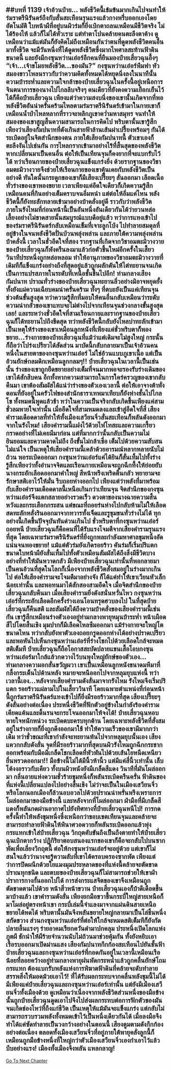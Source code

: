 ##บทที่ 1139 เจ้าอ้วนป๋าย...
พลังชีวิตนี้เข้มข้นมากเกินไปจนทำให้ร่มราตรีนิรันดร์ถึงกับสั่นสะเทือนรุนแรงแล้วกางพรึ่บออกเองโดยอัตโนมัติ ใบหน้าผีที่อยู่บนผิวร่มก็ยิ่งเบิกตาถลนเหมือนมีชีวิตจริง ไม่ได้ร้องไห้ แล้วก็ไม่ได้หัวเราะ แต่ทำตาโปนคล้ายคนตะลึงตาค้าง
ดูเหมือนว่าแม้แต่มันก็ยังคิดไม่ถึงเหมือนกันว่าตนที่ดูดพลังชีวิตคนอื่นมาทั้งชีวิต จะมีวันหนึ่งที่ได้ดูดพลังชีวิตซึ่งมากไพศาลสะท้านฟ้าดินขนาดนี้
และยังมีกงซุนหว่านเอ๋อร์อีกคนที่ยืนมองป๋ายเสี่ยวฉุนอึ้งๆ
“เจ้า...เจ้าขโมยพลังชีวิต...ของมัน?” กงซุนหว่านเอ๋อร์พึมพำ หัวสมองขาวโพลนราวกับว่าความคิดทั้งหมดได้หยุดนิ่งลงในนาทีนั้น ความบ้าระห่ำและความใจกล้าของป๋ายเสี่ยวฉุนในครั้งนี้อยู่เหนือการจินตนาการของนางไปไกลลิบจริงๆ
คนเดียวที่ยังคงความเยือกเย็นไว้ได้ก็คือป๋ายเสี่ยวฉุน เพียงแต่ว่าความสงบนิ่งของเขานั้นเกิดจากที่พอพลังชีวิตอันน่าครั่นคร้ามไหลตามร่มราตรีนิรันดร์เข้ามาในกายเขาก็เหมือนน้ำป่าไหลหลากที่ราวจะพลิกภูเขาคว่ำมหาสมุทร จนทำให้สมองของเขาสูญสิ้นความสามารถในการคิดไป
พริบตานั้นเขารู้สึกเพียงว่าเสียงกัมปนาทที่ดังเกินสายฟ้าล้านเส้นผ่าเปรี้ยงพร้อมๆ กันได้ระเบิดอยู่ในจิตสำนึกของตน ภายใต้เสียงกัมปนาทนี้ ตัวเขาเองก็ตะลึงงันไปเช่นกัน การไหลกรากเข้ามาอย่างไร้ที่สิ้นสุดของพลังชีวิต หากเปลี่ยนมาเป็นคนอื่น ต่อให้เป็นเทียนจุนก็คงยากที่จะแบกรับไว้ได้ ทว่าเรือนกายของป๋ายเสี่ยวฉุนแข็งแกร่งยิ่ง ด้วยรากฐานของวิชาอมตะมิวางวายจึงช่วยให้เรือนกายของเขาคุ้นเคยกับพลังชีวิตเป็นอย่างดี
ทันใดนั้นกระดูกของเขาก็มีเสียงเปรี๊ยะๆ ลั่นออกมา เลือดเนื้อทั่วร่างของเขาพองขยาย เวลาเพียงแค่อึดใจเดียวก็เกิดความรู้สึกเหมือนคนที่กินอย่างเต็มคราบจนอิ่มหนำ
แต่ต่อให้อิ่มแค่ไหน พลังชีวิตนี้ก็ยังทะลักทลายเข้ามาอย่างบ้าคลั่งอยู่ดี ราวกับว่าพลังชีวิตภายในรังไหมที่ก่อนหน้านี้เป็นอันหนึ่งอันเดียวกันได้ว่ายวนหล่อเลี้ยงอย่างไม่ขาดสายนั้นสมบูรณ์แบบดีอยู่แล้ว ทว่าการแทงเข้าไปของร่มราตรีนิรันดร์กลับเหมือนเข็มที่เจาะลูกโป่ง ไปทำลายสมดุลที่อยู่ข้างในจนพลังชีวิตปั่นป่วนพลุ่งพล่าน
และภายใต้ความพลุ่งพล่านบ้าคลั่งนี้ เวลาในชั่วอึดใจที่สอง รากฐานที่เกิดจากวิชาอมตะมิวางวายของป๋ายเสี่ยวฉุนก็พังครืนลงมาแล้วก่อตัวขึ้นใหม่อีกครั้งในเสี้ยววินาทีประหนึ่งถูกหล่อหลอม ทำให้อานุภาพของวิชาอมตะมิวางวายที่เดิมทีก็แข็งแกร่งอย่างถึงที่สุดอยู่แล้วถูกผลักดันให้ไต่ทะยานจนเกิดเป็นการแปรสภาพในระดับที่เหนือชั้นขึ้นไปอีก!
ท่ามกลางเสียงกัมปนาท ปราณทั่วร่างของป๋ายเสี่ยวฉุนทะยานลิ่วอย่างมิอาจหยุดยั้ง ทั้งยังแผ่ความเฉียบคมน่าครั่นคร้าม ทั้งๆ ที่ตบะยังเป็นแค่เทียนจุนช่วงต้นขั้นสูงสุด ทว่าความรู้สึกที่มอบให้คนอื่นกลับเหมือนว่าระดับความน่ากลัวของเขาแทบจะไม่ต่างไปจากเทียนจุนช่วงกลางขั้นสูงสุดเลย!
และระหว่างชั่วอึดใจที่สามเรือนกายและรากฐานของป๋ายเสี่ยวฉุนก็ได้ทะยานไปถึงขีดสุด ทว่าพลังชีวิตนี้กลับยังไหลบ่าทะลักเข้ามา เป็นเหตุให้ร่างของเขาเหมือนลูกหนังที่เพียงแค่ชั่วพริบตาก็พองขยาย...ร่างกายของป๋ายเสี่ยวฉุนที่แม้ว่าแต่เดิมจะไม่สูงใหญ่ กระนั้นก็ถือว่าโปร่งเปรียวได้สัดส่วน มาบัดนี้กลับกลายมาเป็นเจ้าอ้วนคนหนึ่งในสายตาของกงซุนหว่านเอ๋อร์
ไม่ใช่อ้วนแบบภูเขาเนื้อ แต่เป็นอ้วนยักษ์กลมดิกเหมือนลูกกลมๆ!!
ป๋ายเสี่ยวฉุนในเวลานี้เป็นเช่นนั้น ร่างของเขาถูกยืดขยายอย่างเต็มที่จนมากพอจะรองรับร่างเดิมของเขาได้สักสิบคน อีกทั้งหากความสามารถในการใคร่ครวญของเขากลับคืนมา เขาต้องสัมผัสได้แน่ว่าร่างของตัวเองเวลานี้ ต่อให้เอาจางต้าพั่งตอนที่ยังอยู่ในครัวไฟของสำนักธาราเทพมาเทียบก็ยังห่างชั้นไปไกลโข
ทั้งหมดนี้พูดแล้วช้า ทว่าในความเป็นจริงกลับเกิดขึ้นเพียงแค่สามชั่วลมหายใจเท่านั้น เมื่ออึดใจที่สามหมดลงและเข้าสู่อึดใจที่สี่ เสียงคำรามเดือดดาลที่ทำให้ทั้งเมืองเสวียนจิ่วสั่นสะเทือนก็พลันดังออกมาจากในรังไหม!
เสียงคำรามนี้แฝงไว้ด้วยไฟโทสะและความเกรี้ยวกราดอย่างที่ไม่เคยมีมาก่อน แต่ที่มากกว่านั้นกลับเป็นความไม่ยินยอมและความคาดไม่ถึง ถึงขั้นไม่กล้าเชื่อ เต็มไปด้วยความสับสนไม่แน่ใจ เป็นเหตุให้เสียงคำรามนี้เคล้าด้วยอารมณ์หลากหลายนับไม่ถ้วน พอระเบิดออกมา กงซุนหว่านเอ๋อร์แค่ได้ยินก็สั่นเทิ้มไปทั้งร่าง รู้สึกเพียงว่าทั้งอำนาจจิตและเรือนกายเหมือนจะถูกฉีกทึ้งให้ย่อยยับ
นางกระอักเลือดออกมาคำใหญ่ สีหน้าพรึงเพริดตื่นกลัว พยายามจะรักษาสติเอาไว้ให้มั่น รีบถอยห่างออกไป เพียงแต่ว่าพลังที่มาพร้อมกับเสียงคำรามเดือดดาลนี้เหนือเกินกว่าเทียนจุน จิตสำนึกของกงซุนหว่านเอ๋อร์จึงแตกสลายอย่างรวดเร็ว ดวงตาของนางฉายความสิ้นหวังและกระเสือกกระสน แต่ขณะที่ถอยร่นห่างไปกลับห้ามไม่ให้เลือดสดทะลักหลั่งรินออกมาจากทวารทั้งเจ็ดและรูขุมขนทั่วร่างไม่ได้
ทุกอย่างนี้เกิดขึ้นปัจจุบันทันด่วนเกินไป ชั่วพริบตาที่กงซุนหว่านเอ๋อร์ถอยหนี ป๋ายเสี่ยวฉุนก็คือคนที่ได้รับแรงโจมตีจากเสียงคำรามรุนแรงที่สุด โดยเฉพาะร่มราตรีนิรันดร์ที่ยิ่งถูกพละกำลังมหาศาลขุมหนึ่งอัดแน่นจนพองขยาย!
แม้แต่ตัวร่มยังเกิดรอยร้าว คันร่มก็เริ่มปริแตก ขนาดใบหน้าผียังสั่นเทิ้มไปทั้งตัวเหมือนสัมผัสได้ถึงสิ่งมีชีวิตบางอย่างที่ทำให้มันหวาดกลัว
มีเพียงป๋ายเสี่ยวฉุนเท่านั้นที่พอกลายมาเป็นคนอ้วนที่สุดในโลกก็เนื่องจากพลังชีวิตสั่งสมอยู่ในร่างมากเกินไป ต่อให้เสียงคำรามจะโจมตีมาอย่างจัง ก็ได้แค่ทำให้เขาเวียนหัวเล็กน้อยเท่านั้น และพอทนมาได้สักสองสามอึดใจ เมื่อจิตสำนึกของป๋ายเสี่ยวฉุนกลับคืนมา เมื่อเสียงคำรามยิ่งดังสนั่นหวั่นไหว กงซุนหว่านเอ๋อร์ที่กระอักเลือดอีกครั้งร่างเอนโอนทรุดฮวบลงไป ในที่สุดป๋ายเสี่ยวฉุนก็คืนสติ และสัมผัสได้ถึงความบ้าคลั่งของเสียงคำรามนี้เช่นกัน
เขารู้สึกเหมือนร่างตัวเองอยู่ท่ามกลางพายุหมุนบ้าระห่ำ หน้าเผือดสีไปโดยสิ้นเชิง มุมปากก็มีเลือดไหลซึมออกมา แม้ร่างกายจะใหญ่โตขนาดไหน ทว่ากลับยังพาตัวเองถอยกรูดออกห่างได้อย่างปราดเปรียว และพอหันไปเห็นกงซุนหว่านเอ๋อร์ที่ร่างโชกไปด้วยเลือดใกล้จะหมดสติเต็มที ป๋ายเสี่ยวฉุนก็ถือโอกาสสะบัดปลายแขนเสื้อโอบกงซุนหว่านเอ๋อร์มาใกล้แล้วกดวางไว้บนพุงใหญ่ยักษ์ของตัวเอง...
ท่ามกลางความอกสั่นขวัญผวา เขาเป็นเหมือนลูกหนังขนาดมหึมาที่กลิ้งกระเด็นไปด้านหลัง หมายจะหนีออกไปจากหลุมยุบแห่งนี้ ทว่าเวลานี้เอง...หลังจากเสียงคำรามดังลั่นมาจากรังไหม รังไหมจึงเริ่มปริแตก รอยร้าวแผ่ลามไปในเสี้ยววินาที โดยเฉพาะตำแหน่งที่ก่อนหน้านี้ถูกร่มราตรีนิรันดร์แทงเข้าไปก็ยิ่งมีรอยร้าวมากที่สุด เสียงเปรี๊ยะๆ ดังลั่นอย่างต่อเนื่อง ประหนึ่งชีวิตที่ฟักตัวอยู่ข้างในกำลังร้องคำรามเคียดแค้นและดิ้นรนจะกระโจนออกมาให้จงได้!
ป๋ายเสี่ยวฉุนหอบหายใจหนักหน่วง ระเบิดตบะครบทุกด้าน โดยเฉพาะพลังชีวิตที่สั่งสมอยู่ในร่างกายก็ยิ่งถูกดึงออกมาใช้ ทำให้ความเร็วของเขามีมากกว่าเดิม
ทว่าชั่วขณะที่เขากำลังจะทะยานพ้นไปจากหลุมยุบนั้นเอง เสียงแควกกลับดังลั่น จุดที่มีรอยร้าวมากที่สุดบนผิวรังไหมถูกฉีกกระชากออกพร้อมกับมือมีเกล็ดโชกเลือดที่พัวพันไปด้วยเส้นใยหนืดเหนียวยื่นพรวดออกมา!!
มือข้างนี้ไม่ได้มีนิ้วห้านิ้ว แต่มีแค่สี่นิ้วเท่านั้น เล็บโค้งงอราวกับเคียว ทั้งบนผิวหนังยังมีเกล็ดสีแดง วินาทีที่มันโผล่ออกมา กลิ่นอายแห่งความชั่วร้ายขุมหนึ่งก็พลันระเบิดครืนครั่น
ฟ้าดินของที่แห่งนี้เปลี่ยนแปลงไปอย่างสิ้นเชิง ไม่ว่าจะเป็นในเมืองเสวียนจิ่วหรือโลกนอกเมืองก็ล้วนอบอวลไปด้วยปราณน่าพรั่นพรึงเพราะการโผล่ออกมาของมือข้างนี้
และหลังจากที่โผล่ออกมา ฝ่ามือที่มีเกล็ดสีแดงก็พลันกดผ่านอากาศไปยังทิศทางที่ป๋ายเสี่ยวฉุนหนีไป!
การกดครั้งนี้ทำให้พลังขุมหนึ่งซึ่งเหนือกว่าขอบเขตเทียนจุนและคล้ายจะสามารถทำลายฟ้าดินให้พินาศวอดวายก็พลันระเบิดออกแล้วพุ่งกระแทกเข้าใส่ป๋ายเสี่ยวฉุน
วิกฤตคับขันถึงเป็นถึงตายทำให้ป๋ายเสี่ยวฉุนเบิกตากว้าง ปฏิกิริยาตอบสนองแรกของเขาก็คือจะกลับไปบนซากพัดเพื่อเลี่ยงวิกฤตนี้ ต่อให้กงซุนหว่านเอ๋อร์จะอยู่ด้วย แต่เขาก็ไม่สนใจแล้วว่านางจะรู้ความลับที่เขาได้ครอบครองซากพัด
เพียงแต่ว่าการปิดผนึกด้วยใยแมงมุมประหลาดของที่แห่งนี้คล้ายจะตัดขาดปราณทุกชนิด และตบะของป๋ายเสี่ยวฉุนก็ไม่สามารถช่วยให้เขาฝ่าปราการกางกั้นออกไปได้ การส่งกระแสจิตของเขาจึงเหมือนถูกตัดขาดตามไปด้วย
หน้าสิ่วหน้าขวาน ป๋ายเสี่ยวฉุนเองก็บ้าดีเดือดขึ้นมาบ้างแล้ว เขาคำรามดังลั่น เพียงยกมือขวาขึ้นกระบี่ใหญ่สายเหนือก็มาโผล่อยู่ตรงหน้าเขา กระบี่เล่มนี้จำแลงมาจากแผ่นดินสายเหนือ ขยายได้หดได้ พริบตานั้นมันจึงพลันขยายใหญ่กลายมาเป็นโล่ชิ้นหนึ่งสกัดขวาง ส่วนกงซุนหว่านเอ๋อร์ที่ต่อให้ใกล้จะหมดสติเต็มทีก็ยังกัดปลายลิ้นแรงๆ ร่ายอาคมเรียกควันดำมาปกคลุม ประหนึ่งเปิดโลกแห่งภูตผี ชักนำให้ผีร้ายจำนวนนับไม่ถ้วนมาช่วยคุ้มกัน ทั้งยังหยิบเอาเรือรบออกมาเปิดม่านแสง
เสียงกัมปนาทกึกก้องสะเทือนไปยันชั้นฟ้า ป๋ายเสี่ยวฉุนและกงซุนหว่านเอ๋อร์ที่กอดกันอยู่ในเวลานี้เหมือนเรือน้อยที่ลอยคว้างอยู่ท่ามกลางพายุฝนพัดกระหน่ำแล้วถูกคลื่นยักษ์โถมกระแทก ต้องแบกรับพลังแห่งการพิฆาตฟ้าดินที่คล้ายจะดับทำลายสรรพสิ่งให้มอดม้วยเอาไว้!
ที่ได้รับผลกระทบจากคลื่นพลังขุมนี้ไม่ได้มีเพียงแค่ป๋ายเสี่ยวฉุนและกงซุนหว่านเอ๋อร์เท่านั้น แต่ยังมีเมืองเสวียนจิ่วทั้งเมืองด้วย ดูเหมือนว่าเนื่องจากพลังชีวิตส่วนหนึ่งของมือข้างนั้นถูกป๋ายเสี่ยวฉุนดูดเอาไปจึงไปส่งผลกระทบต่อการฟักตัวของมันจนเกิดช่องโหว่ที่ถึงแก่ชีวิต เป็นเหตุให้แม้มันจะแข็งแกร่ง แต่กลับไม่สามารถรวบรวมพลังทั้งหมดเข้าไว้เป็นหนึ่งเดียวกันได้ เมื่อลงมือจึงทำได้แค่ซัดทำลายเป็นวงกว้างอย่างในตอนนี้
เสียงตูมตามดังกึกก้องอย่างต่อเนื่อง ตลอดทั้งเมืองเสวียนจิ่วที่อยู่ภายใต้พายุคลั่งลูกนี้ก็เหมือนถูกมือข้างหนึ่งที่ใหญ่กว่าตัวเมืองเสวียนจิ่วเองกำเอาไว้แล้วบีบอย่างแรง!
เมืองทั้งเมืองจึงพลัน แหลกลาญ!
------


[Go To Next Chapter]( ./112.md)
